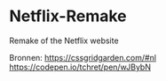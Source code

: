 # Netflix-Remake
Remake of the Netflix website

Bronnen:
https://cssgridgarden.com/#nl
https://codepen.io/tchret/pen/wJBybN